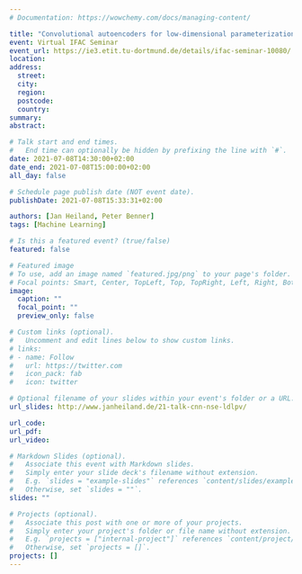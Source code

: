 ```yaml
---
# Documentation: https://wowchemy.com/docs/managing-content/

title: "Convolutional autoencoders for low-dimensional parameterizations of Navier-Stokes flow"
event: Virtual IFAC Seminar
event_url: https://ie3.etit.tu-dortmund.de/details/ifac-seminar-10080/
location:
address:
  street:
  city:
  region:
  postcode:
  country:
summary:
abstract:

# Talk start and end times.
#   End time can optionally be hidden by prefixing the line with `#`.
date: 2021-07-08T14:30:00+02:00
date_end: 2021-07-08T15:00:00+02:00
all_day: false

# Schedule page publish date (NOT event date).
publishDate: 2021-07-08T15:33:31+02:00

authors: [Jan Heiland, Peter Benner]
tags: [Machine Learning]

# Is this a featured event? (true/false)
featured: false

# Featured image
# To use, add an image named `featured.jpg/png` to your page's folder. 
# Focal points: Smart, Center, TopLeft, Top, TopRight, Left, Right, BottomLeft, Bottom, BottomRight.
image:
  caption: ""
  focal_point: ""
  preview_only: false

# Custom links (optional).
#   Uncomment and edit lines below to show custom links.
# links:
# - name: Follow
#   url: https://twitter.com
#   icon_pack: fab
#   icon: twitter

# Optional filename of your slides within your event's folder or a URL.
url_slides: http://www.janheiland.de/21-talk-cnn-nse-ldlpv/

url_code:
url_pdf:
url_video:

# Markdown Slides (optional).
#   Associate this event with Markdown slides.
#   Simply enter your slide deck's filename without extension.
#   E.g. `slides = "example-slides"` references `content/slides/example-slides.md`.
#   Otherwise, set `slides = ""`.
slides: ""

# Projects (optional).
#   Associate this post with one or more of your projects.
#   Simply enter your project's folder or file name without extension.
#   E.g. `projects = ["internal-project"]` references `content/project/deep-learning/index.md`.
#   Otherwise, set `projects = []`.
projects: []
---
```

